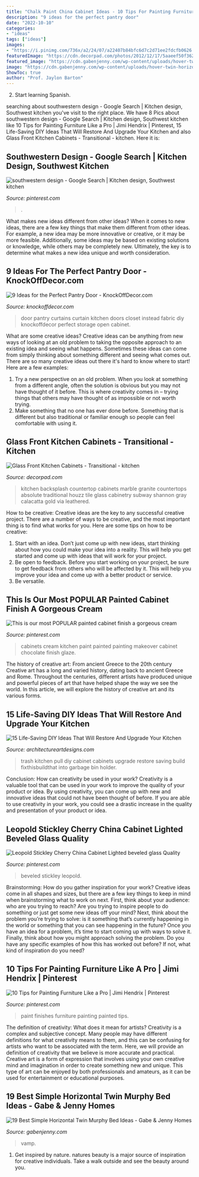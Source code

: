 ```yaml
---
title: "Chalk Paint China Cabinet Ideas - 10 Tips For Painting Furniture Like A Pro"
description: "9 ideas for the perfect pantry door"
date: "2022-10-10"
categories:
- "ideas"
tags: ["ideas"]
images:
- "https://i.pinimg.com/736x/a2/24/07/a22407b84bfc6d7c2d71ee2fdcfb0626.jpg"
featuredImage: "https://cdn.decorpad.com/photos/2012/12/17/5aaeef50f362.jpg"
featured_image: "https://cdn.gabenjenny.com/wp-content/uploads/hover-twin-horizontal-murphy-wall-bed-expand-furniture_301413.jpg"
image: "https://cdn.gabenjenny.com/wp-content/uploads/hover-twin-horizontal-murphy-wall-bed-expand-furniture_301413.jpg"
ShowToc: true
author: "Prof. Jaylon Barton"
---
```



2) Start learning Spanish.

	

		
searching about southwestern design - Google Search | Kitchen design, Southwest kitchen you've visit to the right place. We have 8 Pics about southwestern design - Google Search | Kitchen design, Southwest kitchen like 10 Tips for Painting Furniture Like a Pro | Jimi Hendrix | Pinterest, 15 Life-Saving DIY Ideas That Will Restore And Upgrade Your Kitchen and also Glass Front Kitchen Cabinets - Transitional - kitchen. Here it is:
		
    
## Southwestern Design - Google Search | Kitchen Design, Southwest Kitchen

<img loading=lazy src="https://i.pinimg.com/736x/a2/24/07/a22407b84bfc6d7c2d71ee2fdcfb0626.jpg" onerror="this.onerror=null;this.src='https://tse4.mm.bing.net/th?id=OIP.IP6jIrleILyBi7amHUar5wHaKM&amp;pid=15.1';" alt="southwestern design - Google Search | Kitchen design, Southwest kitchen">

_Source: pinterest.com_

>. 

	

What makes new ideas different from other ideas?
When it comes to new ideas, there are a few key things that make them different from other ideas. For example, a new idea may be more innovative or creative, or it may be more feasible. Additionally, some ideas may be based on existing solutions or knowledge, while others may be completely new. Ultimately, the key is to determine what makes a new idea unique and worth consideration.

    
## 9 Ideas For The Perfect Pantry Door - KnockOffDecor.com

<img loading=lazy src="https://knockoffdecor.com/wp-content/uploads/2016/08/pantryfabric-1.jpg" onerror="this.onerror=null;this.src='https://tse3.mm.bing.net/th?id=OIP.B_vR2SnW0NBanOwlG8YOxAHaJ4&amp;pid=15.1';" alt="9 Ideas for the Perfect Pantry Door - KnockOffDecor.com">

_Source: knockoffdecor.com_

>door pantry curtains curtain kitchen doors closet instead fabric diy knockoffdecor perfect storage open cabinet. 

	

What are some creative ideas?
Creative ideas can be anything from new ways of looking at an old problem to taking the opposite approach to an existing idea and seeing what happens. Sometimes these ideas can come from simply thinking about something different and seeing what comes out. There are so many creative ideas out there it's hard to know where to start! Here are a few examples: 
1. Try a new perspective on an old problem. When you look at something from a different angle, often the solution is obvious but you may not have thought of it before. This is where creativity comes in – trying things that others may have thought of as impossible or not worth trying. 
2. Make something that no one has ever done before. Something that is different but also traditional or familiar enough so people can feel comfortable with using it.

    
## Glass Front Kitchen Cabinets - Transitional - Kitchen

<img loading=lazy src="https://cdn.decorpad.com/photos/2012/12/17/5aaeef50f362.jpg" onerror="this.onerror=null;this.src='https://tse4.mm.bing.net/th?id=OIP.4mSUFRXsEVt9CS6jqsT-uAHaJ4&amp;pid=15.1';" alt="Glass Front Kitchen Cabinets - Transitional - kitchen">

_Source: decorpad.com_

>kitchen backsplash countertop cabinets marble granite countertops absolute traditional houzz tile glass cabinetry subway shannon gray calacatta gold via leathered. 

	

How to be creative:
Creative ideas are the key to any successful creative project. There are a number of ways to be creative, and the most important thing is to find what works for you. Here are some tips on how to be creative: 
1. Start with an idea. Don’t just come up with new ideas, start thinking about how you could make your idea into a reality. This will help you get started and come up with ideas that will work for your project. 
2. Be open to feedback. Before you start working on your project, be sure to get feedback from others who will be affected by it. This will help you improve your idea and come up with a better product or service. 
3. Be versatile.

    
## This Is Our Most POPULAR Painted Cabinet Finish A Gorgeous Cream

<img loading=lazy src="https://i.pinimg.com/originals/6b/df/69/6bdf6910c77a5eeedc1ad40f19c29c60.jpg" onerror="this.onerror=null;this.src='https://tse2.mm.bing.net/th?id=OIP.6HP273GN6QZERc_o8ksrrAHaKO&amp;pid=15.1';" alt="This is our most POPULAR painted cabinet finish a gorgeous cream">

_Source: pinterest.com_

>cabinets cream kitchen paint painted painting makeover cabinet chocolate finish glaze. 

	

The history of creative art: From ancient Greece to the 20th century
Creative art has a long and varied history, dating back to ancient Greece and Rome. Throughout the centuries, different artists have produced unique and powerful pieces of art that have helped shape the way we see the world. In this article, we will explore the history of creative art and its various forms.

    
## 15 Life-Saving DIY Ideas That Will Restore And Upgrade Your Kitchen

<img loading=lazy src="https://www.architectureartdesigns.com/wp-content/uploads/2018/06/15-Life-Saving-DIY-Ideas-That-Will-Restore-And-Upgrade-Your-Kitchen-Cabinets-5.jpg" onerror="this.onerror=null;this.src='https://tse4.mm.bing.net/th?id=OIP.3ZBfZzluAkvuWbG4IojCDgHaLG&amp;pid=15.1';" alt="15 Life-Saving DIY Ideas That Will Restore And Upgrade Your Kitchen">

_Source: architectureartdesigns.com_

>trash kitchen pull diy cabinet cabinets upgrade restore saving build fixthisbuildthat into garbage bin holder. 

	

Conclusion: How can creativity be used in your work?
Creativity is a valuable tool that can be used in your work to improve the quality of your product or idea. By using creativity, you can come up with new and innovative ideas that could not have been thought of before. If you are able to use creativity in your work, you could see a drastic increase in the quality and presentation of your product or idea.

    
## Leopold Stickley Cherry China Cabinet Lighted Beveled Glass Quality

<img loading=lazy src="https://i.pinimg.com/736x/30/3b/74/303b74a2ec8a514c65b5191deb7c867e.jpg" onerror="this.onerror=null;this.src='https://tse1.mm.bing.net/th?id=OIP.nkJsnEYNCEQmQo_fGd94WwHaJ4&amp;pid=15.1';" alt="Leopold Stickley Cherry China Cabinet Lighted beveled glass Quality">

_Source: pinterest.com_

>beveled stickley leopold. 

	

Brainstorming: How do you gather inspiration for your work?
Creative ideas come in all shapes and sizes, but there are a few key things to keep in mind when brainstorming what to work on next. First, think about your audience: who are you trying to reach? Are you trying to inspire people to do something or just get some new ideas off your mind? Next, think about the problem you’re trying to solve: is it something that’s currently happening in the world or something that you can see happening in the future? Once you have an idea for a problem, it’s time to start coming up with ways to solve it. Finally, think about how you might approach solving the problem. Do you have any specific examples of how this has worked out before? If not, what kind of inspiration do you need?

    
## 10 Tips For Painting Furniture Like A Pro | Jimi Hendrix | Pinterest

<img loading=lazy src="https://i.pinimg.com/736x/2d/0c/d2/2d0cd243b2f03dd01a515d4c1698ab23--paint-finishes-peacocks.jpg?b=t" onerror="this.onerror=null;this.src='https://tse2.mm.bing.net/th?id=OIP.bj5FJTbhIRQIkzyBuKk-_AHaJ3&amp;pid=15.1';" alt="10 Tips for Painting Furniture Like a Pro | Jimi Hendrix | Pinterest">

_Source: pinterest.com_

>paint finishes furniture painting painted tips. 

	

The definition of creativity: What does it mean for artists?
Creativity is a complex and subjective concept. Many people may have different definitions for what creativity means to them, and this can be confusing for artists who want to be associated with the term. Here, we will provide an definition of creativity that we believe is more accurate and practical. Creative art is a form of expression that involves using your own creative mind and imagination in order to create something new and unique. This type of art can be enjoyed by both professionals and amateurs, as it can be used for entertainment or educational purposes.

    
## 19 Best Simple Horizontal Twin Murphy Bed Ideas - Gabe &amp; Jenny Homes

<img loading=lazy src="https://cdn.gabenjenny.com/wp-content/uploads/hover-twin-horizontal-murphy-wall-bed-expand-furniture_301413.jpg" onerror="this.onerror=null;this.src='https://tse1.mm.bing.net/th?id=OIP.q7t-3-_DTPobgINXw3dceAHaFs&amp;pid=15.1';" alt="19 Best Simple Horizontal Twin Murphy Bed Ideas - Gabe &amp; Jenny Homes">

_Source: gabenjenny.com_

>vamp. 

	

1. Get inspired by nature. natures beauty is a major source of inspiration for creative individuals. Take a walk outside and see the beauty around you.

